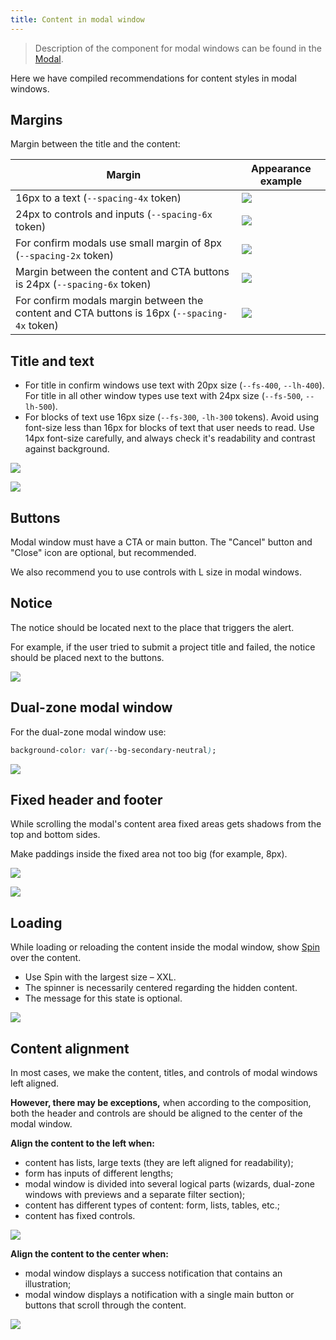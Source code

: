 ```yaml
---
title: Content in modal window
---
```


> Description of the component for modal windows can be found in the [Modal](/components/modal/).

Here we have compiled recommendations for content styles in modal windows.

## Margins

Margin between the title and the content:

| Margin                                                                                       | Appearance example                      |
| -------------------------------------------------------------------------------------------- | --------------------------------------- |
| 16px to a text (`--spacing-4x` token)                                                        | ![](static/margins-heading.png)         |
| 24px to controls and inputs (`--spacing-6x` token)                                           | ![](static/big-margins-heading.png)     |
| For confirm modals use small margin of 8px (`--spacing-2x` token)                            | ![](static/margins-heading-confirm.png) |
| Margin between the content and CTA buttons is 24px (`--spacing-6x` token)                    | ![](static/big-margins.png)             |
| For confirm modals margin between the content and CTA buttons is 16px (`--spacing-4x` token) | ![](static/margins.png)                 |

## Title and text

- For title in confirm windows use text with 20px size (`--fs-400`, `--lh-400`). For title in all other window types use text with 24px size (`--fs-500`, `--lh-500`).
- For blocks of text use 16px size (`--fs-300`, `-lh-300` tokens). Avoid using font-size less than 16px for blocks of text that user needs to read. Use 14px font-size carefully, and always check it's readability and contrast against background.

![](static/s-confirm.png)

![](static/m-settings.png)

## Buttons

Modal window must have a CTA or main button. The "Cancel" button and "Close" icon are optional, but recommended.

We also recommend you to use controls with L size in modal windows.

## Notice

The notice should be located next to the place that triggers the alert.

For example, if the user tried to submit a project title and failed, the notice should be placed next to the buttons.

![](static/m-notice.png)

## Dual-zone modal window

For the dual-zone modal window use:

```css
background-color: var(--bg-secondary-neutral);
```

![](static/m-modal.png)

## Fixed header and footer

While scrolling the modal's content area fixed areas gets shadows from the top and bottom sides.

Make paddings inside the fixed area not too big (for example, 8px).

![](static/fixed.png)

![](static/fixed-margins.png)

## Loading

While loading or reloading the content inside the modal window, show [Spin](/components/spin/) over the content.

- Use Spin with the largest size – XXL.
- The spinner is necessarily centered regarding the hidden content.
- The message for this state is optional.

![](static/spinner.png)

## Content alignment

In most cases, we make the content, titles, and controls of modal windows left aligned.

**However, there may be exceptions,** when according to the composition, both the header and controls are should be aligned to the center of the modal window.

**Align the content to the left when:**

- content has lists, large texts (they are left aligned for readability);
- form has inputs of different lengths;
- modal window is divided into several logical parts (wizards, dual-zone windows with previews and a separate filter section);
- content has different types of content: form, lists, tables, etc.;
- content has fixed controls.

![](static/m-settings.png)

**Align the content to the center when:**

- modal window displays a success notification that contains an illustration;
- modal window displays a notification with a single main button or buttons that scroll through the content.

![](static/m-news.png)
